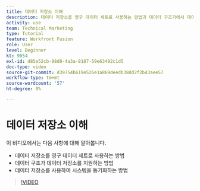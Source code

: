 ```yaml
---
title: 데이터 저장소 이해
description: 데이터 저장소를 영구 데이터 세트로 사용하는 방법과 데이터 구조가에서 데이터 저장소를 지원하는 방법에 대해 알아봅니다 [!DNL Adobe Workfront Fusion].
activity: use
team: Technical Marketing
type: Tutorial
feature: Workfront Fusion
role: User
level: Beginner
kt: 9054
exl-id: d85e52cb-08d0-4a3a-8187-59e63492c1d5
doc-type: video
source-git-commit: d39754b619e526e1a869deedb38dd2f2b43aee57
workflow-type: tm+mt
source-wordcount: '57'
ht-degree: 0%

---
```


# 데이터 저장소 이해

이 비디오에서는 다음 사항에 대해 알아봅니다.

* 데이터 저장소를 영구 데이터 세트로 사용하는 방법
* 데이터 구조가 데이터 저장소를 지원하는 방법
* 데이터 저장소를 사용하여 시스템을 동기화하는 방법

>[!VIDEO](https://video.tv.adobe.com/v/335295/?quality=12)
